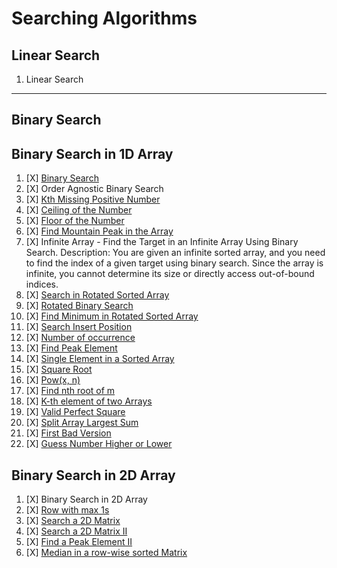 # Searching Algorithms

## Linear Search

 01. Linear Search

---

## Binary Search

## Binary Search in 1D Array

01. [X] [Binary Search](https://leetcode.com/problems/binary-search/)
02. [X] Order Agnostic Binary Search
03. [X] [Kth Missing Positive Number](https://leetcode.com/problems/kth-missing-positive-number/)
04. [X] [Ceiling of the Number](https://www.geeksforgeeks.org/problems/ceil-the-floor2802/0)
05. [X] [Floor of the Number](https://www.geeksforgeeks.org/floor-in-a-sorted-array/)
06. [X] [Find Mountain Peak in the Array](https://leetcode.com/problems/peak-index-in-a-mountain-array/)
07. [X] Infinite Array - Find the Target in an Infinite Array Using Binary Search. Description: You are given an infinite sorted array, and you need to find the index of a given target using binary search. Since the array is infinite, you cannot determine its size or directly access out-of-bound indices.
08. [X] [Search in Rotated Sorted Array](https://leetcode.com/problems/search-in-rotated-sorted-array/)
09. [X] [Rotated Binary Search](https://leetcode.com/problems/search-in-rotated-sorted-array/)
10. [X] [Find Minimum in Rotated Sorted Array](https://leetcode.com/problems/find-minimum-in-rotated-sorted-array/)
11. [X] [Search Insert Position](https://leetcode.com/problems/search-insert-position/)
12. [X] [Number of occurrence](https://www.geeksforgeeks.org/problems/number-of-occurrence2259/0)
13. [X] [Find Peak Element](https://leetcode.com/problems/find-peak-element/)
14. [X] [Single Element in a Sorted Array](https://leetcode.com/problems/single-element-in-a-sorted-array/)
15. [X] [Square Root](https://leetcode.com/problems/sqrtx/description/)
16. [X] [Pow(x, n)](https://leetcode.com/problems/powx-n/)
17. [X] [Find nth root of m](https://www.geeksforgeeks.org/problems/find-nth-root-of-m5843/0)
18. [X] [K-th element of two Arrays](https://www.geeksforgeeks.org/problems/k-th-element-of-two-sorted-array1317/0)
19. [X] [Valid Perfect Square](https://leetcode.com/problems/valid-perfect-square)
20. [X] [Split Array Largest Sum](https://leetcode.com/problems/split-array-largest-sum/)
21. [X] [First Bad Version](https://leetcode.com/problems/first-bad-version/)
22. [X] [Guess Number Higher or Lower](https://leetcode.com/problems/guess-number-higher-or-lower/)

## Binary Search in 2D Array

01. [X] Binary Search in 2D Array
02. [X] [Row with max 1s](https://www.geeksforgeeks.org/problems/row-with-max-1s0023/0)
03. [X] [Search a 2D Matrix](https://leetcode.com/problems/search-a-2d-matrix/)
04. [X] [Search a 2D Matrix II](https://leetcode.com/problems/search-a-2d-matrix-ii/)
05. [X] [Find a Peak Element II](https://leetcode.com/problems/find-a-peak-element-ii/)
06. [X] [Median in a row-wise sorted Matrix](https://www.geeksforgeeks.org/problems/median-in-a-row-wise-sorted-matrix1527/0)
